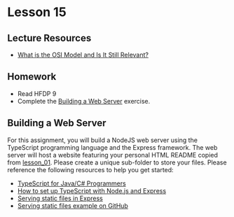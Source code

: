 # Lesson 15

## Lecture Resources

* [What is the OSI Model and Is It Still Relevant?](https://youtu.be/qiHCdgSo9zs)

## Homework

* Read HFDP 9
* Complete the [Building a Web Server](#building-a-web-server) exercise.

## Building a Web Server

For this assignment, you will build a NodeJS web server using the TypeScript programming language and the Express framework. The web server will host a website featuring your personal HTML README copied from [lesson_01][lesson-01]. Please create a unique sub-folder to store your files. Please reference the following resources to help you get started:

* [TypeScript for Java/C# Programmers](https://www.typescriptlang.org/docs/handbook/typescript-in-5-minutes-oop.html)
* [How to set up TypeScript with Node.js and Express](https://blog.logrocket.com/how-to-set-up-node-typescript-express/)
* [Serving static files in Express](https://expressjs.com/en/starter/static-files.html)
* [Serving static files example on GitHub](https://github.com/expressjs/express/tree/master/examples/static-files)

[lesson-01]: /lesson_01/
